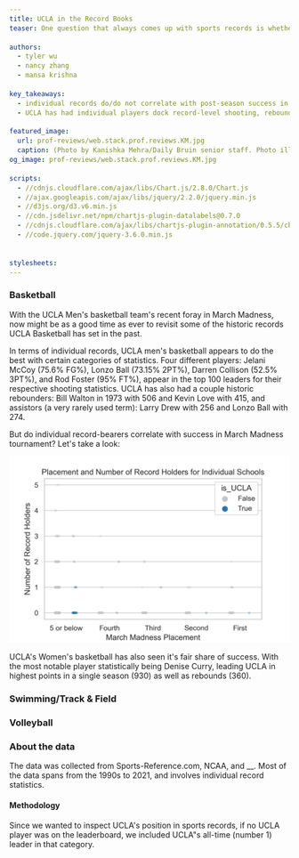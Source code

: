 ```yaml
---
title: UCLA in the Record Books
teaser: One question that always comes up with sports records is whether we've reached that "plateau" of what's humanly possible. Looking at a small subset of statistical records in collegiate sports may give us some insight.

authors:
  - tyler wu
  - nancy zhang
  - mansa krishna

key_takeaways:
  - individual records do/do not correlate with post-season success in men's basketball
  - UCLA has had individual players dock record-level shooting, rebounding, and assists

featured_image:
  url: prof-reviews/web.stack.prof.reviews.KM.jpg
  caption: (Photo by Kanishka Mehra/Daily Bruin senior staff. Photo illustration by Anika Chakrabarti/Assistant Photo editor)
og_image: prof-reviews/web.stack.prof.reviews.KM.jpg

scripts:
  - //cdnjs.cloudflare.com/ajax/libs/Chart.js/2.8.0/Chart.js
  - //ajax.googleapis.com/ajax/libs/jquery/2.2.0/jquery.min.js
  - //d3js.org/d3.v6.min.js
  - //cdn.jsdelivr.net/npm/chartjs-plugin-datalabels@0.7.0
  - //cdnjs.cloudflare.com/ajax/libs/chartjs-plugin-annotation/0.5.5/chartjs-plugin-annotation.min.js
  - //code.jquery.com/jquery-3.6.0.min.js
  

stylesheets:
---
```


<script type="module" src="/js/posts/sports-records/basketball.js"></script>

### Basketball

With the UCLA Men's basketball team's recent foray in March Madness, now might be as a good time as ever to revisit some of the historic records UCLA Basketball has set in the past.

<!-- scatter plot -->
<div>
  <div id="mbb-stats-menu" style="display: inline; float: left;"></div>
  <canvas id="men-bb-chart"></canvas>
</div>



In terms of individual records, UCLA men's basketball appears to do the best with certain categories of statistics. Four different players: Jelani McCoy (75.6% FG%), Lonzo Ball (73.15% 2PT%), Darren Collison (52.5% 3PT%), and Rod Foster (95% FT%), appear in the top 100 leaders for their respective shooting statistics. UCLA has also had a couple historic rebounders: Bill Walton in 1973 with 506 and Kevin Love with 415, and assistors (a very rarely used term): Larry Drew with 256 and Lonzo Ball with 274.

But do individual record-bearers correlate with success in March Madness tournament? Let's take a look:
<div>
  <img src='img\posts\sports-records\results.png' alt='ncaa-mens-results'>
  <!-- <canvas id="men-bb-chart2"></canvas> -->
</div>

UCLA's Women's basketball has also seen it's fair share of success. With the most notable player statistically being Denise Curry, leading UCLA in highest points in a single season (930) as well as rebounds (360).
<div>
  <div id="wbb-stats-menu" style="display: inline; float: left;"></div>
  <canvas id="women-bb-chart"></canvas>
</div>

### Swimming/Track & Field

### Volleyball

### About the data

The data was collected from Sports-Reference.com, NCAA, and __. Most of the data spans from the 1990s to 2021, and involves individual record statistics.

#### Methodology

Since we wanted to inspect UCLA's position in sports records, if no UCLA player was on the leaderboard, we included UCLA"s all-time (number 1) leader in that category.
